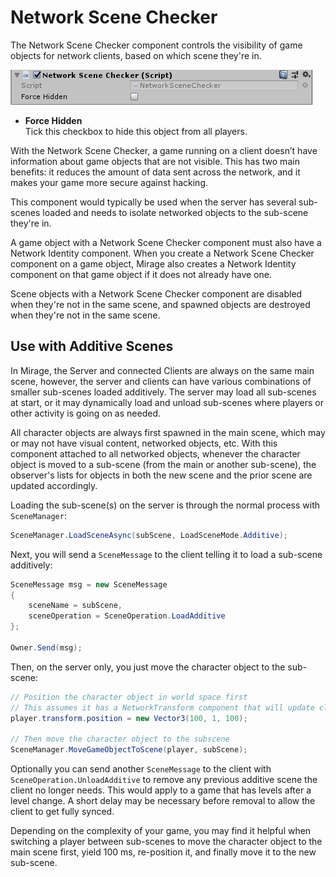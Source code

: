 # Network Scene Checker

The Network Scene Checker component controls the visibility of game objects for network clients, based on which scene they're in.

![Network Scene Checker component](/img/components/NetworkSceneChecker.png)

-   **Force Hidden**  
    Tick this checkbox to hide this object from all players.

With the Network Scene Checker, a game running on a client doesn’t have information about game objects that are not visible. This has two main benefits: it reduces the amount of data sent across the network, and it makes your game more secure against hacking.

This component would typically be used when the server has several sub-scenes loaded and needs to isolate networked objects to the sub-scene they're in.

A game object with a Network Scene Checker component must also have a Network Identity component. When you create a Network Scene Checker component on a game object, Mirage also creates a Network Identity component on that game object if it does not already have one.

Scene objects with a Network Scene Checker component are disabled when they're not in the same scene, and spawned objects are destroyed when they're not in the same scene.

## Use with Additive Scenes

In Mirage, the Server and connected Clients are always on the same main scene, however, the server and clients can have various combinations of smaller sub-scenes loaded additively. The server may load all sub-scenes at start, or it may dynamically load and unload sub-scenes where players or other activity is going on as needed.

All character objects are always first spawned in the main scene, which may or may not have visual content, networked objects, etc. With this component attached to all networked objects, whenever the character object is moved to a sub-scene (from the main or another sub-scene), the observer's lists for objects in both the new scene and the prior scene are updated accordingly.

Loading the sub-scene(s) on the server is through the normal process with `SceneManager`:

```cs
SceneManager.LoadSceneAsync(subScene, LoadSceneMode.Additive);
```

Next, you will send a `SceneMessage` to the client telling it to load a sub-scene additively:

```cs
SceneMessage msg = new SceneMessage
{
    sceneName = subScene,
    sceneOperation = SceneOperation.LoadAdditive
};

Owner.Send(msg);
```

Then, on the server only, you just move the character object to the sub-scene:

```cs
// Position the character object in world space first
// This assumes it has a NetworkTransform component that will update clients
player.transform.position = new Vector3(100, 1, 100);

// Then move the character object to the subscene
SceneManager.MoveGameObjectToScene(player, subScene);
```

Optionally you can send another `SceneMessage` to the client with `SceneOperation.UnloadAdditive` to remove any previous additive scene the client no longer needs.  This would apply to a game that has levels after a level change. A short delay may be necessary before removal to allow the client to get fully synced.

Depending on the complexity of your game, you may find it helpful when switching a player between sub-scenes to move the character object to the main scene first, yield 100 ms, re-position it, and finally move it to the new sub-scene.
